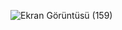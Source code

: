 ![Ekran Görüntüsü (159)](https://github.com/yildiztemizkan/Calculator-for-Android/assets/91720725/feed99ee-d131-4c3b-bb93-712868818b74)
